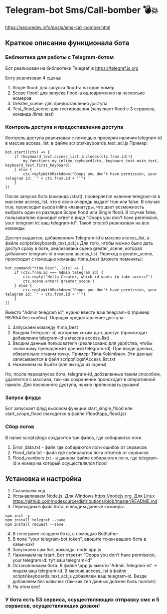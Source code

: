 # Telegram-bot Sms/Call-bomber 💣💥
https://securedev.info/posts/sms-call-bomber.html

## Краткое описание функционала бота
### Библиотека для работы с Telegram-ботом
Бот реализован на библиотеки Telegraf.js https://telegraf.js.org

Боту реализовал 4 сцены:
1. Single flood: для запуска flood-a на один номер
2. Scope flood: для запуска flood-a одновременно на несколько номеров
3. Greater_scene: для предоставления доступа
4. Test_flood_scene: для тестирования (запускает flood с 3 сервисов, команда /tima_test)

### Контроль доступа и предоставление доступа
Контроль доступа реализован с помощью проверки наличия telegram-id в массив access_list, в файле scripts\keyboards_text_acl.js 
Пример:
```
bot.start((ctx) => {
	if (keyboard_text.access_list.includes(ctx.from.id)){
		my_functions.my_inline_keyboard(ctx, keyboard_text.main_text, keyboard_text.first_keyboard);
	} else {
		ctx.replyWithMarkdown("Ooops you don't have permission, your telegram id: `" + ctx.from.id + "`")
	}
})
```
После запуска бота (команда /start), проверяется наличие telegram-id в массиве access_list, что в свою очередь выдает true или false. В случае true, происходит вызов inline клавиатуры, что дает возможность выбрать один из разледов Scope flood или Single flood. В случае false, пользователю приходит ответ в виде "Ooops you don't have permission, your telegram id: ваш telegram-id". Такой способ реализован на все команды.

Доступ выдается, добавлением Telegram-id в массив access_list, в файле scripts\keyboards_text_acl.js
Для того, чтобы можно было дать доступ сразу в боте, реализована сцена greater_scene, которая добавляет telegram-id в массив access_list.
Переход в greater_scene, происходит с помощью команды /tima_best (можете поменять):
```
bot.command("tima_best", (ctx) => {
	if (ctx.from.id === Admin telegram id) {
		ctx.reply('Hello Creator, which id wants to take access?')
		ctx.scene.enter('greater_scene')
	} else {
		ctx.replyWithMarkdown("Ooops you don't have permission, your telegram id: `" + ctx.from.id + "`")
	}
})
```
Вместо "Admin telegram id", нужно ввести ваш telegram-id (пример 987654 без скобок).
Порядок предоставление доступа:
1. Запускаем команду /tima_best
2. Вводим Telegram-id, которому хотим дать доступ (происходит добавление telegram-id в массив access_list)
3. Вводим данные пользователя (реализовано для удобства, чтобы знали кому пренадлежит данный telegram-id). При вводе данных, обязательно ставим точку. Пример: Tima.Kokimbaev. Эти данные записываются в файл scripts\logs\Access_list.txt
4. Нажимаем на Выйти (для выхода из сцены)

Но, после перезапуска бота, telegram-id, добавленные таким способом, удаляются с массива, так-как сохранение происходит в оперативной памяти. Для посоянного дуступа, нужно прописовать руками!

### Запуск флуда
Бот запускает флуд вызовом функции start_single_flood или start_scope_flood (находятся в файле \flood\app_flood.js)

### Сбор логов
В папке scripts\logs создаются три файла, где собираются логи.
1. Error_data.txt - файл где собираются логи ошибок от сервисов
2. Flood_data.txt - файл где собираются логи ответов от сервисов
3. Flood_numbers.txt - в данном файле собираются логи, где telegram-id и номер на который осуществлялся flood

## Установка и настройка
1. Скачиваем код
2. Устанавливаем Node.js.
Для Windows https://nodejs.org.
Для Linux https://github.com/nodesource/distributions/blob/master/README.md
3. Переходим в файл бота, и вводим данные команды:
```
npm init -y
npm install telegraf --save
npm install request --save
```
4. В телеграме создаем бота, с помощью BotFather
5. В поле "your telegram-bot token", вводите токен вашего бота в кавычках!
6. Запускаем сам бот, команда: node app.js 
7. Нажимаем на /start. Бот ответит "Ooops you don't have permission, your telegram id: тут ваш telegram-id"
8. Останавливаем бота. В файле \app.js вместо 'Admin Telegram-id' -> пишем ваш telegram-id. В массив access_list в файле scripts\keyboards_text_acl.js добавляем ваш telegram-id. Везде добавляем без кавычек (так-как тип данных должен быть number)
9. На этом все!

### У бота есть 53 сервиса, осуществляющих отправку смс и 5 сервисов, осуществляющих дозвон!

 

